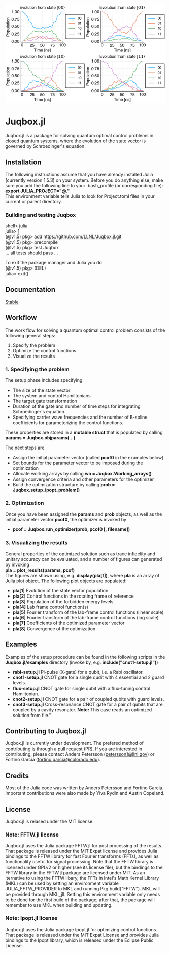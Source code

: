 ![Control functions](examples/cnot2-pop.png)

# Juqbox.jl

Juqbox.jl is a package for solving quantum optimal control problems in closed quantum systems, where the evolution of the state vector is governed by Schroedinger's equation.

## Installation
The following instructions assume that you have already installed Julia (currently version 1.5.3) on your system. Before you do anything else, make sure you add the following line to your .bash_profile (or corresponding file):<br>
**export JULIA_PROJECT="@."**<br>
This environment variable tells Julia to look for Project.toml files in your current or parent directory.

### Building and testing **Juqbox**
shell> julia<br>
julia> ]<br>
(@v1.5) pkg> add  https://github.com/LLNL/Juqbox.jl.git<br>
(@v1.5) pkg> precompile<br>
(@v1.5) pkg> test Juqbox<br>
... all tests should pass ...<br>

To exit the package manager and Julia you do<br>
(@v1.5) pkg> (DEL) <br>
julia> exit()
 
## Documentation

[Stable](https://software.llnl.gov/Juqbox.jl/dev/)

## Workflow
The work flow for solving a quantum optimal control problem consists of the following general steps:
1. Specify the problem
2. Optimize the control functions
3. Visualize the results


### 1. Specifying the problem
The setup phase includes specifying:
- The size of the state vector
- The system and control Hamiltonians
- The target gate transformation
- Duration of the gate and number of time steps for integrating Schroedinger's equation.
- Specifying carrier wave frequencies and the number of B-spline coefficients for parameterizing the control functions.

These properties are stored in a **mutable struct** that is populated by calling **params = Juqbox.objparams(...)**.<br>

The next steps are
- Assign the initial parameter vector (called **pcof0** in the examples below)
- Set bounds for the parameter vector to be imposed during the optimization
- Allocate working arrays by calling **wa = Juqbox.Working_arrays()**
- Assign convergence criteria and other parameters for the optimizer
- Build the optimization structure by calling **prob = Juqbox.setup_ipopt_problem()**

### 2. Optimization
Once you have been assigned the **params** and **prob** objects, as well as the initial parameter vector **pcof0**, the optimizer is invoked by
- **pcof = Juqbox.run_optimizer(prob, pcof0 [, filename])**

### 3. Visualizing the results
General properties of the optimized solution such as trace infidelity and unitary accuracy can be evaluated, and a number of figures can generated by invoking<br>
**pla = plot_results(params, pcof)**<br>
The figures are shown using, e.g. **display(pla[1])**, where **pla** is an array of Julia plot object. The following plot objects are populated:
- **pla[1]** Evolution of the state vector population
- **pla[2]** Control functions in the rotating frame of reference
- **pla[3]** Population of the forbidden energy levels
- **pla[4]** Lab frame control function(s)
- **pla[5]** Fourier transform of the lab-frame control functions (linear scale)
- **pla[6]** Fourier transform of the lab-frame control functions (log scale)
- **pla[7]** Coefficients of the optimized parameter vector
- **pla[8]** Convergence of the optimization

## Examples

Examples of the setup procedure can be found in the following scripts in the **Juqbox.jl/examples** directory (invoke by, e.g. **include("cnot1-setup.jl")**) 
- **rabi-setup.jl** Pi-pulse (X-gate) for a qubit, i.e. a Rabi oscillator.
- **cnot1-setup.jl** CNOT gate for a single qudit with 4 essential and 2 guard levels. 
- **flux-setup.jl** CNOT gate for single qubit with a flux-tuning control Hamiltonian.
- **cnot2-setup.jl** CNOT gate for a pair of coupled qubits with guard levels.
- **cnot3-setup.jl** Cross-resonance CNOT gate for a pair of qubits that are coupled by a cavity resonator. **Note:** This case reads an optimized solution from file."

## Contributing to Juqbox.jl
Juqbox.jl is currently under development. The prefered method of contributing is through a pull request (PR). If you are interested in contributing, please contact Anders Petersson (petersson1@llnl.gov) or Fortino Garcia (fortino.garcia@colorado.edu).

## Credits
Most of the Julia code was written by Anders Petersson and Fortino Garcia. Important contributions were also made by Ylva Rydin and Austin Copeland. 

## License
Juqbox.jl is relased under the MIT license.

### Note: FFTW.jl license 
Juqbox.jl uses the Julia package FFTW.jl for post processing of the
results. That package is released under the MIT Expat license and provides Julia bindings to the
FFTW library for fast Fourier transforms (FFTs), as well as functionality useful for signal
processing. Note that the FFTW library is licensed under GPLv2 or higher (see its license file), but
the bindings to the FFTW library in the FFTW.jl package are licensed under MIT. As an lternative to
using the FFTW libary, the FFTs in Intel's Math Kernel Library (MKL) can be used by setting an
environment variable JULIA_FFTW_PROVIDER to MKL and running Pkg.build("FFTW"). MKL will be provided
through MKL_jll. Setting this environment variable only needs to be done for the first build of the
package; after that, the package will remember to use MKL when building and updating.

### Note: Ipopt.jl license 
Juqbox.jl uses the Julia package Ipopt.jl for optimizing control
functions. That package is released under the MIT Expat License and provides Julia bindings to the
Ipopt library, which is released under the Eclipse Public License.






